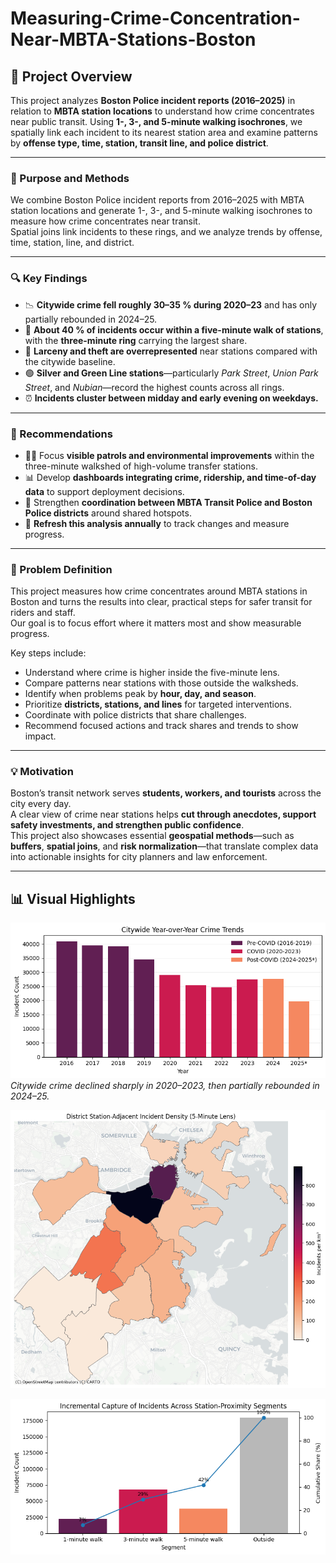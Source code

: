 # Measuring-Crime-Concentration-Near-MBTA-Stations-Boston
## 🧭 Project Overview

This project analyzes **Boston Police incident reports (2016–2025)** in relation to **MBTA station locations** to understand how crime concentrates near public transit. Using **1-, 3-, and 5-minute walking isochrones**, we spatially link each incident to its nearest station area and examine patterns by **offense type, time, station, transit line, and police district**.

---

### 🎯 Purpose and Methods
We combine Boston Police incident reports from 2016–2025 with MBTA station locations and generate 1-, 3-, and 5-minute walking isochrones to measure how crime concentrates near transit.  
Spatial joins link incidents to these rings, and we analyze trends by offense, time, station, line, and district.

---

### 🔍 Key Findings
- 📉 **Citywide crime fell roughly 30–35 % during 2020–23** and has only partially rebounded in 2024–25.  
- 🚉 **About 40 % of incidents occur within a five-minute walk of stations**, with the **three-minute ring** carrying the largest share.  
- 💼 **Larceny and theft are overrepresented** near stations compared with the citywide baseline.  
- 🟢 **Silver and Green Line stations**—particularly *Park Street*, *Union Park Street*, and *Nubian*—record the highest counts across all rings.  
- ⏰ **Incidents cluster between midday and early evening on weekdays.**

---

### 🧩 Recommendations
- 👮‍♂️ Focus **visible patrols and environmental improvements** within the three-minute walkshed of high-volume transfer stations.  
- 📊 Develop **dashboards integrating crime, ridership, and time-of-day data** to support deployment decisions.  
- 🤝 Strengthen **coordination between MBTA Transit Police and Boston Police districts** around shared hotspots.  
- 🔁 **Refresh this analysis annually** to track changes and measure progress.

---

### 🧠 Problem Definition
This project measures how crime concentrates around MBTA stations in Boston and turns the results into clear, practical steps for safer transit for riders and staff.  
Our goal is to focus effort where it matters most and show measurable progress.

Key steps include:
- Understand where crime is higher inside the five-minute lens.  
- Compare patterns near stations with those outside the walksheds.  
- Identify when problems peak by **hour, day, and season**.  
- Prioritize **districts, stations, and lines** for targeted interventions.  
- Coordinate with police districts that share challenges.  
- Recommend focused actions and track shares and trends to show impact.

---

### 💡 Motivation
Boston’s transit network serves **students, workers, and tourists** across the city every day.  
A clear view of crime near stations helps **cut through anecdotes, support safety investments, and strengthen public confidence**.  
This project also showcases essential **geospatial methods**—such as **buffers**, **spatial joins**, and **risk normalization**—that translate complex data into actionable insights for city planners and law enforcement.

---
## 📊 Visual Highlights
![Citywide Year-over-Year Crime Trends](https://raw.githubusercontent.com/Granthan1994/Measuring-Crime-Concentration-Near-MBTA-Stations-Boston/5de61f4f2b76b29c466128a357cec2c17c4afdf3/Citywide_Year-over-Year_crime_trends.png)
*Citywide crime declined sharply in 2020–2023, then partially rebounded in 2024–25.*

![District Station-Adjacent Incident Density (5-Minute Lens)](https://raw.githubusercontent.com/Granthan1994/Measuring-Crime-Concentration-Near-MBTA-Stations-Boston/32032425d49c8d61d3e6562eb4daf0c5db6d6fcc/District%20Station-Adjacent%20Incident%20Density%20(5-Minute%20Lens).png)

![Incremental Capture of Incidents Across Station-Proximity Segments](https://raw.githubusercontent.com/Granthan1994/Measuring-Crime-Concentration-Near-MBTA-Stations-Boston/32032425d49c8d61d3e6562eb4daf0c5db6d6fcc/Incremental%20Capture%20of%20Incidents%20Across%20Station-Proximity%20Segments.png)
